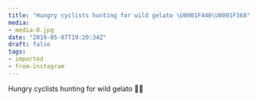 ```yaml
---
title: "Hungry cyclists hunting for wild gelato \U0001F440\U0001F368"
media:
- media-0.jpg
date: "2019-05-07T19:20:34Z"
draft: false
tags:
- imported
- from-instagram
---
```

Hungry cyclists hunting for wild gelato 👀🍨
